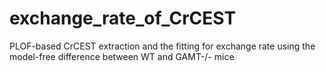 # exchange_rate_of_CrCEST
PLOF-based CrCEST extraction and the fitting for exchange rate using the model-free difference between WT and GAMT-/- mice
